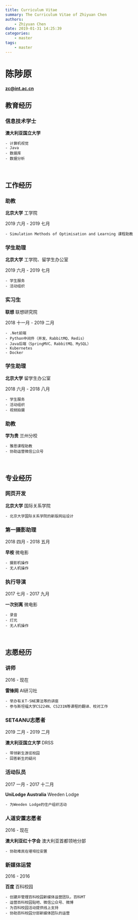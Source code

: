```yaml
---
title: Curriculum Vitae
summary: The Curriculum Vitae of Zhiyuan Chen
authors:
    - Zhiyuan Chen
date: 2019-01-31 14:25:39
categories: 
    - master
tags:
    - master
---
```


# 陈陟原

**zc@int.ac.cn**
&nbsp;

## 教育经历

### 信息技术学士

**澳大利亚国立大学**

    - 计算机视觉
    - Java
    - 数据库
    - 数据分析
&nbsp;

## 工作经历

### 助教

**北京大学** 工学院

2019 六月 - 2019 七月

    - Simulation Methods of Optimisation and Learning 课程助教

### 学生助理

**北京大学** 工学院、留学生办公室

2019 六月 - 2019 七月

    - 学生服务
    - 活动组织

### 实习生

**联想** 联想研究院

2018 十一月 - 2019 二月

    - .Net前端
    - Python中间件（并发、RabbitMQ、Redis）
    - Java后端（SpringMVC、RabbitMQ、MySQL）
    - Kubernetes
    - Docker

### 学生助理

**北京大学** 留学生办公室

2018 六月 - 2018 八月

    - 学生服务
    - 活动组织
    - 视频拍摄

### 助教

**学为贵** 兰州分校

    - 雅思课程助教
    - 协助运营微信公众号
&nbsp;

## 专业经历

### 网页开发

**北京大学** 国际关系学院

    - 北京大学国际关系学院的新版网站设计

### 第一摄影助理

2018 四月 - 2018 五月

**早桉** 微电影

    - 摄影机操作
    - 无人机操作

### 执行导演

2017 七月 - 2017 九月

**一次别离** 微电影

    - 录音
    - 灯光
    - 无人机操作
&nbsp;

## 志愿经历

### 讲师

2016 - 现在

**雷锋网** AI研习社

    - 举办有关T-SNE算法等的讲座
    - 参与斯坦福大学CS224N、CS231N等课程的翻译、校对工作

### SET4ANU志愿者

2019 二月 - 2019 二月

**澳大利亚国立大学** DRSS

    - 带领新生游览校园
    - 回答新生的疑问

### 活动队员

2017 一月 - 2017 十二月

**UniLodge Australia** Weeden Lodge

    - 为Weeden Lodge的住户组织活动

### 人道安置志愿者

2016 - 现在

**澳大利亚红十字会** 澳大利亚首都领地分部

    - 协助难民在堪培拉安置

### 新媒体运营

2016 - 2016

**百度** 百科校园

    - 创建并管理百科校园新媒体运营团队，百科MT
    - 运营百科校园贴吧、微信公众号、微博
    - 为百科校园活动提供线上支持
    - 协助百科校园分部新媒体团队的运营
